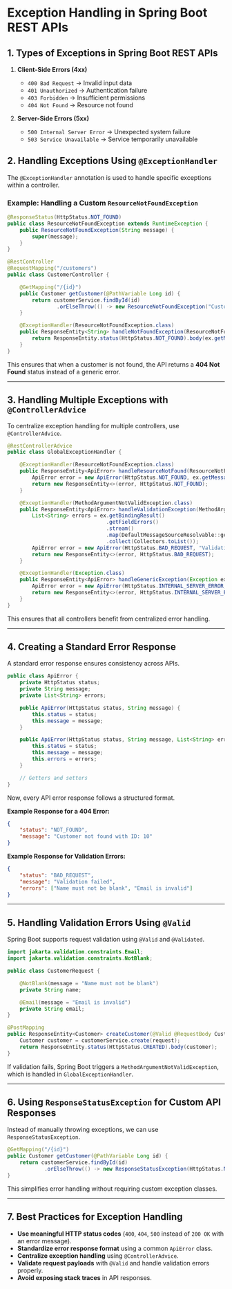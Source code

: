 # **Exception Handling in Spring Boot REST APIs**


## **1. Types of Exceptions in Spring Boot REST APIs**

1. **Client-Side Errors (4xx)**
    - `400 Bad Request` → Invalid input data
    - `401 Unauthorized` → Authentication failure
    - `403 Forbidden` → Insufficient permissions
    - `404 Not Found` → Resource not found

2. **Server-Side Errors (5xx)**
    - `500 Internal Server Error` → Unexpected system failure
    - `503 Service Unavailable` → Service temporarily unavailable


## **2. Handling Exceptions Using `@ExceptionHandler`**

The `@ExceptionHandler` annotation is used to handle specific exceptions within a controller.

### **Example: Handling a Custom `ResourceNotFoundException`**
```java
@ResponseStatus(HttpStatus.NOT_FOUND)
public class ResourceNotFoundException extends RuntimeException {
    public ResourceNotFoundException(String message) {
        super(message);
    }
}
```

```java
@RestController
@RequestMapping("/customers")
public class CustomerController {

    @GetMapping("/{id}")
    public Customer getCustomer(@PathVariable Long id) {
        return customerService.findById(id)
                .orElseThrow(() -> new ResourceNotFoundException("Customer not found with ID: " + id));
    }

    @ExceptionHandler(ResourceNotFoundException.class)
    public ResponseEntity<String> handleNotFoundException(ResourceNotFoundException ex) {
        return ResponseEntity.status(HttpStatus.NOT_FOUND).body(ex.getMessage());
    }
}
```
This ensures that when a customer is not found, the API returns a **404 Not Found** status instead of a generic error.

---

## **3. Handling Multiple Exceptions with `@ControllerAdvice`**

To centralize exception handling for multiple controllers, use `@ControllerAdvice`.

```java
@RestControllerAdvice
public class GlobalExceptionHandler {

    @ExceptionHandler(ResourceNotFoundException.class)
    public ResponseEntity<ApiError> handleResourceNotFound(ResourceNotFoundException ex) {
        ApiError error = new ApiError(HttpStatus.NOT_FOUND, ex.getMessage());
        return new ResponseEntity<>(error, HttpStatus.NOT_FOUND);
    }

    @ExceptionHandler(MethodArgumentNotValidException.class)
    public ResponseEntity<ApiError> handleValidationException(MethodArgumentNotValidException ex) {
        List<String> errors = ex.getBindingResult()
                                .getFieldErrors()
                                .stream()
                                .map(DefaultMessageSourceResolvable::getDefaultMessage)
                                .collect(Collectors.toList());
        ApiError error = new ApiError(HttpStatus.BAD_REQUEST, "Validation failed", errors);
        return new ResponseEntity<>(error, HttpStatus.BAD_REQUEST);
    }

    @ExceptionHandler(Exception.class)
    public ResponseEntity<ApiError> handleGenericException(Exception ex) {
        ApiError error = new ApiError(HttpStatus.INTERNAL_SERVER_ERROR, "An unexpected error occurred");
        return new ResponseEntity<>(error, HttpStatus.INTERNAL_SERVER_ERROR);
    }
}
```
This ensures that all controllers benefit from centralized error handling.

---

## **4. Creating a Standard Error Response**

A standard error response ensures consistency across APIs.

```java
public class ApiError {
    private HttpStatus status;
    private String message;
    private List<String> errors;

    public ApiError(HttpStatus status, String message) {
        this.status = status;
        this.message = message;
    }

    public ApiError(HttpStatus status, String message, List<String> errors) {
        this.status = status;
        this.message = message;
        this.errors = errors;
    }

    // Getters and setters
}
```

Now, every API error response follows a structured format.

**Example Response for a 404 Error:**
```json
{
    "status": "NOT_FOUND",
    "message": "Customer not found with ID: 10"
}
```

**Example Response for Validation Errors:**
```json
{
    "status": "BAD_REQUEST",
    "message": "Validation failed",
    "errors": ["Name must not be blank", "Email is invalid"]
}
```

---

## **5. Handling Validation Errors Using `@Valid`**

Spring Boot supports request validation using `@Valid` and `@Validated`.

```java
import jakarta.validation.constraints.Email;
import jakarta.validation.constraints.NotBlank;

public class CustomerRequest {

    @NotBlank(message = "Name must not be blank")
    private String name;

    @Email(message = "Email is invalid")
    private String email;
}
```

```java
@PostMapping
public ResponseEntity<Customer> createCustomer(@Valid @RequestBody CustomerRequest request) {
    Customer customer = customerService.create(request);
    return ResponseEntity.status(HttpStatus.CREATED).body(customer);
}
```
If validation fails, Spring Boot triggers a `MethodArgumentNotValidException`, which is handled in `GlobalExceptionHandler`.

---

## **6. Using `ResponseStatusException` for Custom API Responses**

Instead of manually throwing exceptions, we can use `ResponseStatusException`.

```java
@GetMapping("/{id}")
public Customer getCustomer(@PathVariable Long id) {
    return customerService.findById(id)
            .orElseThrow(() -> new ResponseStatusException(HttpStatus.NOT_FOUND, "Customer not found"));
}
```
This simplifies error handling without requiring custom exception classes.

---

## **7. Best Practices for Exception Handling**

- **Use meaningful HTTP status codes** (`400`, `404`, `500` instead of `200 OK` with an error message).
- **Standardize error response format** using a common `ApiError` class.
- **Centralize exception handling** using `@ControllerAdvice`.
- **Validate request payloads** with `@Valid` and handle validation errors properly.
- **Avoid exposing stack traces** in API responses.
